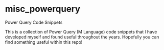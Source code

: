 # misc_powerquery
Power Query Code Snippets

This is a collection of Power Query (M Language) code snippets that I have developed myself and found useful throughout the years. 
Hopefully you can find something useful within this repo!
